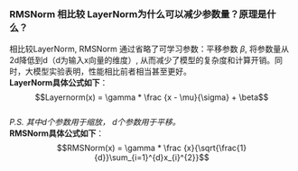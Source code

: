### RMSNorm 相比较 LayerNorm为什么可以减少参数量？原理是什么？
相比较LayerNorm, RMSNorm 通过省略了可学习参数：平移参数 $\beta$, 将参数量从2d降低到d（d为输入x向量的维度）, 从而减少了模型的复杂度和计算开销。同时，大模型实验表明，性能相比前者相当甚至更好。  
**LayerNorm具体公式如下**：  
$$Layernorm(x) = \gamma * \frac {x - \mu}{\sigma} + \beta$$  
*P.S. 其中d个参数用于缩放， d个参数用于平移。*  
**RMSNorm具体公式如下**：  
$$RMSNorm(x) = \gamma * \frac {x}{\sqrt{\frac{1}{d}}\sum_{i=1}^{d}x_{i}^{2}}$$

<!-- ![](http://latex.codecogs.com/gif.latex?\\sigma=\sqrt{\frac{1}{n}{\sum_{k=1}^n(x_i-\bar{x})^2}}) -->

